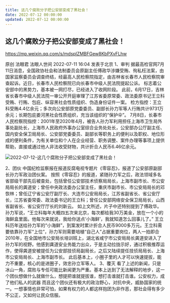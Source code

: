 ```yaml
---
title: 这几个腐败分子把公安部变成了黑社会！
date: 2022-07-12 00:00:00
updated: 2022-07-12 00:00:00
---
```



## 这几个腐败分子把公安部变成了黑社会！



https://mp.weixin.qq.com/s/mdspIZMBFGew8KbPXvFLhw




原创 法眼君 法眼人世间 2022-07-11 16:04 发表于北京
1、审判
据最高检官网7月11日消息，全国政协社会和法制委员会原副主任傅政华涉嫌受贿、徇私枉法案，由国家监察委员会调查终结，经最高人民检察院指定，由吉林省长春市人民检察院审查起诉。近日，长春市人民检察院已向长春市中级人民法院提起公诉。
标志着公安部中的黑势力，基本被一网打尽，已经进入了收网阶段。
此前，6月17日，吉林省长春市中级人民法院一审公开开庭审理了江苏省委原常委、政法委原书记王立科受贿、行贿、包庇、纵容黑社会性质组织、伪造身份证件一案。
检方指控：王立科受贿4.4亿余元；多次向公安部原党委委员、副部长孙力军等人行贿共计9731万余元；长期包庇娄河黑社会性质组织，充当该组织的“保护伞”。
7月8日，长春市人民检察院指控：2001年至2020年4月，被告人孙力军利用担任上海市卫生局外事处副处长，上海市人民政府外事办公室综合业务处处长，公安部办公厅副主任、国内安全保卫局局长、公安部党委委员、副部长等职务上的便利以及职权、地位形成的便利条件，为有关单位和个人在企业经营、职务调整、案件办理等事项上提供帮助，直接或通过他人非法收受财物，共计折合人民币6.46亿余元。

![2022-07-12-这几个腐败分子把公安部变成了黑社会！](assets/2022-07-12-这几个腐败分子把公安部变成了黑社会！.jpeg)

2、团伙
中国纪检监察报在报道反腐电视专题片《零容忍》，报道了公安部原副部长孙力军政治团伙案。
按照《零容忍》的报道，紧随孙力军之后，政法领域多名省部级干部先后被查处，包括曾任公安部技术侦察局局长，上海市副市长、市公安局局长的龚道安；曾任中央政法委办公室主任，重庆市副市长、市公安局局长的邓恢林；曾任辽宁省公安厅副厅长、大连市公安局局长，江苏省副省长、省公安厅长，江苏省委常委、政法委书记的王立科；曾任公安部网络安全保卫局局长，山西省副省长、省公安厅厅长的刘新云。
如上文所述，片子中还特别提到了傅政华。
孙力军说，“王立科每年大概四五次来北京，每次都给我30万美金，放在一个小的海鲜盒里面。他每次来就说，我给你送点‘小海鲜’，我就知道怎么回事儿了。”
王立科历年送给孙力军的“小海鲜”，到案发时累计折合人民币9000多万元。王立科需要依靠孙力军“上位”，孙力军则需要培植“自己人”占据重要岗位，两人一拍即合
2010年，在全国地市公安局长培训班上，湖北省咸宁市公安局局长龚道安进入了孙力军的视野。他感到龚道安业务能力出众，于是主动拉拢示好，通过积极推荐运作，使得龚道安被提任为公安部技侦局副局长，之后又陆续提任技侦局局长、上海市公安局局长、上海市副市长。
此后基本上，小圈子里的人才可以快速提拔，能力不重要，核心的是进圈子，效忠孙立军等人。
3、覆灭
看了上述的新闻，只是冰山一角，腐败与专任可能比新闻更为严重。基本上达到了无法解释的地步，这一个团伙想做什么就做什么，想提把谁就提拔谁，想打击谁就打击谁。公安权力，成了他们私人的武器
而且这个团伙还有极大的政治野心，对抗中央，威胁国家的统一。一想事情也非常可怕，如果有权力的人都这样抱团为非作恶，那社会得有多少不公正，又如何让民众信服。
